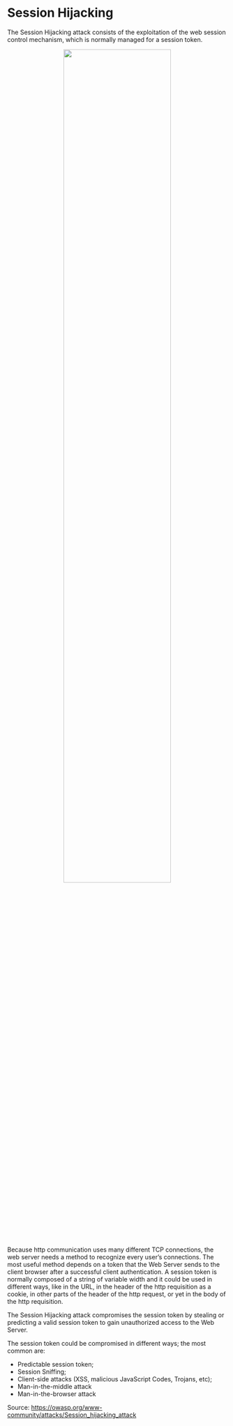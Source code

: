 # Session Hijacking
The Session Hijacking attack consists of the exploitation of the web session control mechanism, which is normally managed for a session token.

<p align="center">
  <img width="70%" src="https://www.greycampus.com/ckeditor_assets/pictures/231/content_ses.hij.intro.bmp" />
</p>

Because http communication uses many different TCP connections, the web server needs a method to recognize every user’s connections. The most useful method depends on a token that the Web Server sends to the client browser after a successful client authentication. A session token is normally composed of a string of variable width and it could be used in different ways, like in the URL, in the header of the http requisition as a cookie, in other parts of the header of the http request, or yet in the body of the http requisition.

The Session Hijacking attack compromises the session token by stealing or predicting a valid session token to gain unauthorized access to the Web Server.

The session token could be compromised in different ways; the most common are:

* Predictable session token;
* Session Sniffing;
* Client-side attacks (XSS, malicious JavaScript Codes, Trojans, etc);
* Man-in-the-middle attack
* Man-in-the-browser attack

Source: https://owasp.org/www-community/attacks/Session_hijacking_attack